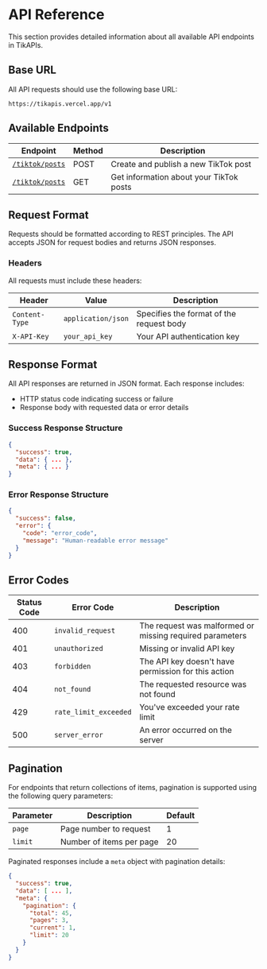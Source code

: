 # API Reference

This section provides detailed information about all available API endpoints in TikAPIs.

## Base URL

All API requests should use the following base URL:

```
https://tikapis.vercel.app/v1
```

## Available Endpoints

| Endpoint | Method | Description |
| -------- | ------ | ----------- |
| [`/tiktok/posts`](post-endpoint.md) | POST | Create and publish a new TikTok post |
| [`/tiktok/posts`](get-endpoint.md) | GET | Get information about your TikTok posts |

## Request Format

Requests should be formatted according to REST principles. The API accepts JSON for request bodies and returns JSON responses.

### Headers

All requests must include these headers:

| Header | Value | Description |
| ------ | ----- | ----------- |
| `Content-Type` | `application/json` | Specifies the format of the request body |
| `X-API-Key` | `your_api_key` | Your API authentication key |

## Response Format

All API responses are returned in JSON format. Each response includes:

- HTTP status code indicating success or failure
- Response body with requested data or error details

### Success Response Structure

```json
{
  "success": true,
  "data": { ... },
  "meta": { ... }
}
```

### Error Response Structure

```json
{
  "success": false,
  "error": {
    "code": "error_code",
    "message": "Human-readable error message"
  }
}
```

## Error Codes

| Status Code | Error Code | Description |
| ----------- | ---------- | ----------- |
| 400 | `invalid_request` | The request was malformed or missing required parameters |
| 401 | `unauthorized` | Missing or invalid API key |
| 403 | `forbidden` | The API key doesn't have permission for this action |
| 404 | `not_found` | The requested resource was not found |
| 429 | `rate_limit_exceeded` | You've exceeded your rate limit |
| 500 | `server_error` | An error occurred on the server |

## Pagination

For endpoints that return collections of items, pagination is supported using the following query parameters:

| Parameter | Description | Default |
| --------- | ----------- | ------- |
| `page` | Page number to request | 1 |
| `limit` | Number of items per page | 20 |

Paginated responses include a `meta` object with pagination details:

```json
{
  "success": true,
  "data": [ ... ],
  "meta": {
    "pagination": {
      "total": 45,
      "pages": 3,
      "current": 1,
      "limit": 20
    }
  }
}
```
